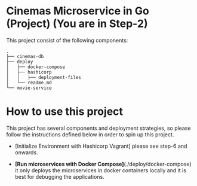 # Cinemas Microservice in Go (Project) (You are in Step-2)

This project consist of the following components:

```
.
├── cinemas-db
├── deploy
│   ├── docker-compose
│   ├── hashicorp
│   │   ├── deployment-files
│   └── readme.md
└── movie-service
```

# How to use this project

This project has several components and deployment strategies, so please follow the instructions defined below in order to spin up this project.

- [Initialize Environment with Hashicorp Vagrant] please see step-6 and onwards.

- **[Run microservices with Docker Compose]**(./deploy/docker-compose) \
it only deploys the microservices in docker containers locally and it is best for debugging the applications.